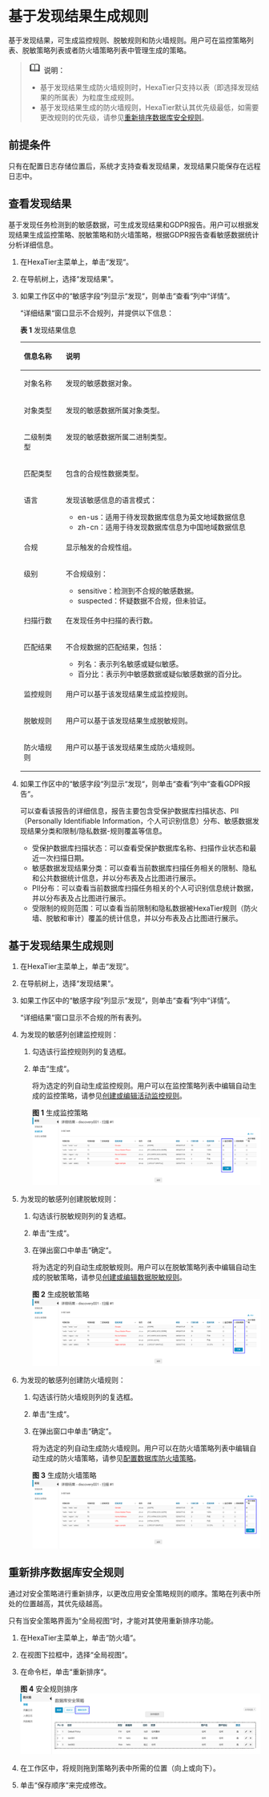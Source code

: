 # 基于发现结果生成规则<a name="dbss_01_0053"></a>

基于发现结果，可生成监控规则、脱敏规则和防火墙规则。用户可在监控策略列表、脱敏策略列表或者防火墙策略列表中管理生成的策略。

>![](public_sys-resources/icon-note.gif) **说明：** 
>-   基于发现结果生成防火墙规则时，HexaTier只支持以表（即选择发现结果的所属表）为粒度生成规则。
>-   基于发现结果生成的防火墙规则，HexaTier默认其优先级最低，如需要更改规则的优先级，请参见[重新排序数据库安全规则](#section132171703216)。

## 前提条件<a name="zh-cn_topic_0180960222_section11394162374919"></a>

只有在配置日志存储位置后，系统才支持查看发现结果，发现结果只能保存在远程日志中。

## 查看发现结果<a name="section310612582214"></a>

基于发现任务检测到的敏感数据，可生成发现结果和GDPR报告。用户可以根据发现结果生成监控策略、脱敏策略和防火墙策略，根据GDPR报告查看敏感数据统计分析详细信息。

1.  在HexaTier主菜单上，单击“发现“。
2.  在导航树上，选择“发现结果“。
3.  如果工作区中的“敏感字段“列显示“发现“，则单击“查看“列中“详情“。

    “详细结果“窗口显示不合规列，并提供以下信息：

    **表 1**  发现结果信息

    <a name="zh-cn_topic_0180960142_table479156254"></a>
    <table><thead align="left"><tr id="zh-cn_topic_0180960142_row5921510256"><th class="cellrowborder" valign="top" width="17.48%" id="mcps1.2.3.1.1"><p id="zh-cn_topic_0180960142_p191041517259"><a name="zh-cn_topic_0180960142_p191041517259"></a><a name="zh-cn_topic_0180960142_p191041517259"></a>信息名称</p>
    </th>
    <th class="cellrowborder" valign="top" width="82.52000000000001%" id="mcps1.2.3.1.2"><p id="zh-cn_topic_0180960142_p121110159259"><a name="zh-cn_topic_0180960142_p121110159259"></a><a name="zh-cn_topic_0180960142_p121110159259"></a>说明</p>
    </th>
    </tr>
    </thead>
    <tbody><tr id="zh-cn_topic_0180960142_row71111572517"><td class="cellrowborder" valign="top" width="17.48%" headers="mcps1.2.3.1.1 "><p id="zh-cn_topic_0180960142_p412111592513"><a name="zh-cn_topic_0180960142_p412111592513"></a><a name="zh-cn_topic_0180960142_p412111592513"></a>对象名称</p>
    </td>
    <td class="cellrowborder" valign="top" width="82.52000000000001%" headers="mcps1.2.3.1.2 "><p id="zh-cn_topic_0180960142_p151313151251"><a name="zh-cn_topic_0180960142_p151313151251"></a><a name="zh-cn_topic_0180960142_p151313151251"></a>发现的敏感数据对象。</p>
    </td>
    </tr>
    <tr id="zh-cn_topic_0180960142_row171341518252"><td class="cellrowborder" valign="top" width="17.48%" headers="mcps1.2.3.1.1 "><p id="zh-cn_topic_0180960142_p17141815162515"><a name="zh-cn_topic_0180960142_p17141815162515"></a><a name="zh-cn_topic_0180960142_p17141815162515"></a>对象类型</p>
    </td>
    <td class="cellrowborder" valign="top" width="82.52000000000001%" headers="mcps1.2.3.1.2 "><p id="zh-cn_topic_0180960142_p13142156259"><a name="zh-cn_topic_0180960142_p13142156259"></a><a name="zh-cn_topic_0180960142_p13142156259"></a>发现的敏感数据所属对象类型。</p>
    </td>
    </tr>
    <tr id="zh-cn_topic_0180960142_row10152150252"><td class="cellrowborder" valign="top" width="17.48%" headers="mcps1.2.3.1.1 "><p id="zh-cn_topic_0180960142_p1715315152513"><a name="zh-cn_topic_0180960142_p1715315152513"></a><a name="zh-cn_topic_0180960142_p1715315152513"></a>二级制类型</p>
    </td>
    <td class="cellrowborder" valign="top" width="82.52000000000001%" headers="mcps1.2.3.1.2 "><p id="zh-cn_topic_0180960142_p6161115102513"><a name="zh-cn_topic_0180960142_p6161115102513"></a><a name="zh-cn_topic_0180960142_p6161115102513"></a>发现的敏感数据所属二进制类型。</p>
    </td>
    </tr>
    <tr id="zh-cn_topic_0180960142_row18161215112510"><td class="cellrowborder" valign="top" width="17.48%" headers="mcps1.2.3.1.1 "><p id="zh-cn_topic_0180960142_p1917141515255"><a name="zh-cn_topic_0180960142_p1917141515255"></a><a name="zh-cn_topic_0180960142_p1917141515255"></a>匹配类型</p>
    </td>
    <td class="cellrowborder" valign="top" width="82.52000000000001%" headers="mcps1.2.3.1.2 "><p id="zh-cn_topic_0180960142_p118121582514"><a name="zh-cn_topic_0180960142_p118121582514"></a><a name="zh-cn_topic_0180960142_p118121582514"></a>包含的合规性数据类型。</p>
    </td>
    </tr>
    <tr id="zh-cn_topic_0180960142_row1018915142520"><td class="cellrowborder" valign="top" width="17.48%" headers="mcps1.2.3.1.1 "><p id="zh-cn_topic_0180960142_p41951514251"><a name="zh-cn_topic_0180960142_p41951514251"></a><a name="zh-cn_topic_0180960142_p41951514251"></a>语言</p>
    </td>
    <td class="cellrowborder" valign="top" width="82.52000000000001%" headers="mcps1.2.3.1.2 "><p id="zh-cn_topic_0180960142_p15218150256"><a name="zh-cn_topic_0180960142_p15218150256"></a><a name="zh-cn_topic_0180960142_p15218150256"></a>发现该敏感信息的语言模式：</p>
    <a name="zh-cn_topic_0180960142_ul621615152511"></a><a name="zh-cn_topic_0180960142_ul621615152511"></a><ul id="zh-cn_topic_0180960142_ul621615152511"><li>en-us：适用于待发现数据库信息为英文地域数据信息</li><li>zh-cn：适用于待发现数据库信息为中国地域数据信息</li></ul>
    </td>
    </tr>
    <tr id="zh-cn_topic_0180960142_row202316152253"><td class="cellrowborder" valign="top" width="17.48%" headers="mcps1.2.3.1.1 "><p id="zh-cn_topic_0180960142_p1823515172515"><a name="zh-cn_topic_0180960142_p1823515172515"></a><a name="zh-cn_topic_0180960142_p1823515172515"></a>合规</p>
    </td>
    <td class="cellrowborder" valign="top" width="82.52000000000001%" headers="mcps1.2.3.1.2 "><p id="zh-cn_topic_0180960142_p132417156258"><a name="zh-cn_topic_0180960142_p132417156258"></a><a name="zh-cn_topic_0180960142_p132417156258"></a>显示触发的合规性组。</p>
    </td>
    </tr>
    <tr id="zh-cn_topic_0180960142_row1824191522520"><td class="cellrowborder" valign="top" width="17.48%" headers="mcps1.2.3.1.1 "><p id="zh-cn_topic_0180960142_p1225171522516"><a name="zh-cn_topic_0180960142_p1225171522516"></a><a name="zh-cn_topic_0180960142_p1225171522516"></a>级别</p>
    </td>
    <td class="cellrowborder" valign="top" width="82.52000000000001%" headers="mcps1.2.3.1.2 "><p id="zh-cn_topic_0180960142_p72651502510"><a name="zh-cn_topic_0180960142_p72651502510"></a><a name="zh-cn_topic_0180960142_p72651502510"></a>不合规级别：</p>
    <a name="zh-cn_topic_0180960142_ul1026191502511"></a><a name="zh-cn_topic_0180960142_ul1026191502511"></a><ul id="zh-cn_topic_0180960142_ul1026191502511"><li>sensitive：检测到不合规的敏感数据。</li><li>suspected：怀疑数据不合规，但未验证。</li></ul>
    </td>
    </tr>
    <tr id="zh-cn_topic_0180960142_row1928171552512"><td class="cellrowborder" valign="top" width="17.48%" headers="mcps1.2.3.1.1 "><p id="zh-cn_topic_0180960142_p128121532515"><a name="zh-cn_topic_0180960142_p128121532515"></a><a name="zh-cn_topic_0180960142_p128121532515"></a>扫描行数</p>
    </td>
    <td class="cellrowborder" valign="top" width="82.52000000000001%" headers="mcps1.2.3.1.2 "><p id="zh-cn_topic_0180960142_p1129815122514"><a name="zh-cn_topic_0180960142_p1129815122514"></a><a name="zh-cn_topic_0180960142_p1129815122514"></a>在发现任务中扫描的表行数。</p>
    </td>
    </tr>
    <tr id="zh-cn_topic_0180960142_row193012156254"><td class="cellrowborder" valign="top" width="17.48%" headers="mcps1.2.3.1.1 "><p id="zh-cn_topic_0180960142_p63015159253"><a name="zh-cn_topic_0180960142_p63015159253"></a><a name="zh-cn_topic_0180960142_p63015159253"></a>匹配结果</p>
    </td>
    <td class="cellrowborder" valign="top" width="82.52000000000001%" headers="mcps1.2.3.1.2 "><p id="zh-cn_topic_0180960142_p1031131513251"><a name="zh-cn_topic_0180960142_p1031131513251"></a><a name="zh-cn_topic_0180960142_p1031131513251"></a>不合规数据的匹配结果，包括：</p>
    <a name="zh-cn_topic_0180960142_ul1331131515254"></a><a name="zh-cn_topic_0180960142_ul1331131515254"></a><ul id="zh-cn_topic_0180960142_ul1331131515254"><li>列名：表示列名敏感或疑似敏感。</li><li>百分比：表示列中敏感数据或疑似敏感数据的百分比。</li></ul>
    </td>
    </tr>
    <tr id="zh-cn_topic_0180960142_row133161542513"><td class="cellrowborder" valign="top" width="17.48%" headers="mcps1.2.3.1.1 "><p id="zh-cn_topic_0180960142_p233141513259"><a name="zh-cn_topic_0180960142_p233141513259"></a><a name="zh-cn_topic_0180960142_p233141513259"></a>监控规则</p>
    </td>
    <td class="cellrowborder" valign="top" width="82.52000000000001%" headers="mcps1.2.3.1.2 "><p id="zh-cn_topic_0180960142_p143412156254"><a name="zh-cn_topic_0180960142_p143412156254"></a><a name="zh-cn_topic_0180960142_p143412156254"></a>用户可以基于该发现结果生成监控规则。</p>
    </td>
    </tr>
    <tr id="zh-cn_topic_0180960142_row53417159259"><td class="cellrowborder" valign="top" width="17.48%" headers="mcps1.2.3.1.1 "><p id="zh-cn_topic_0180960142_p834141542518"><a name="zh-cn_topic_0180960142_p834141542518"></a><a name="zh-cn_topic_0180960142_p834141542518"></a>脱敏规则</p>
    </td>
    <td class="cellrowborder" valign="top" width="82.52000000000001%" headers="mcps1.2.3.1.2 "><p id="zh-cn_topic_0180960142_p103681516250"><a name="zh-cn_topic_0180960142_p103681516250"></a><a name="zh-cn_topic_0180960142_p103681516250"></a>用户可以基于该发现结果生成脱敏规则。</p>
    </td>
    </tr>
    <tr id="zh-cn_topic_0180960142_row936151572513"><td class="cellrowborder" valign="top" width="17.48%" headers="mcps1.2.3.1.1 "><p id="zh-cn_topic_0180960142_p837151513252"><a name="zh-cn_topic_0180960142_p837151513252"></a><a name="zh-cn_topic_0180960142_p837151513252"></a>防火墙规则</p>
    </td>
    <td class="cellrowborder" valign="top" width="82.52000000000001%" headers="mcps1.2.3.1.2 "><p id="zh-cn_topic_0180960142_p7381215132520"><a name="zh-cn_topic_0180960142_p7381215132520"></a><a name="zh-cn_topic_0180960142_p7381215132520"></a>用户可以基于该发现结果生成防火墙规则。</p>
    </td>
    </tr>
    </tbody>
    </table>

4.  如果工作区中的“敏感字段“列显示“发现“，则单击“查看“列中“查看GDPR报告“。

    可以查看该报告的详细信息，报告主要包含受保护数据库扫描状态、PII（Personally Identifiable Information，个人可识别信息）分布、敏感数据发现结果分类和限制/隐私数据-规则覆盖等信息。

    -   受保护数据库扫描状态：可以查看受保护数据库名称、扫描作业状态和最近一次扫描日期。
    -   敏感数据发现结果分类：可以查看当前数据库扫描任务相关的限制、隐私和公共数据统计信息，并以分布表及占比图进行展示。
    -   PII分布：可以查看当前数据库扫描任务相关的个人可识别信息统计数据，并以分布表及占比图进行展示。
    -   受限制的规则范围：可以查看当前限制和隐私数据被HexaTier规则（防火墙、脱敏和审计）覆盖的统计信息，并以分布表及占比图进行展示。


## 基于发现结果生成规则<a name="section18643402228"></a>

1.  在HexaTier主菜单上，单击“发现“。
2.  在导航树上，选择“发现结果“。
3.  如果工作区中的“敏感字段“列显示“发现“，则单击“查看“列中“详情“。

    “详细结果“窗口显示不合规的所有表列。

4.  为发现的敏感列创建监控规则：
    1.  勾选该行监控规则列的复选框。
    2.  单击“生成“。

        将为选定的列自动生成监控规则。用户可以在监控策略列表中编辑自动生成的监控策略，请参见[创建或编辑活动监控规则](创建或编辑活动监控规则.md)。

        **图 1**  生成监控策略<a name="zh-cn_topic_0180960156_fig5517174920817"></a>  
        ![](figures/生成监控策略.png "生成监控策略")

5.  为发现的敏感列创建脱敏规则：
    1.  勾选该行脱敏规则列的复选框。
    2.  单击“生成“。
    3.  在弹出窗口中单击“确定“。

        将为选定的列自动生成脱敏规则。用户可以在脱敏策略列表中编辑自动生成的脱敏策略，请参见[创建或编辑数据脱敏规则](创建或编辑数据脱敏规则.md)。

        **图 2**  生成脱敏策略<a name="zh-cn_topic_0180960156_fig282916414911"></a>  
        ![](figures/生成脱敏策略.png "生成脱敏策略")

6.  为发现的敏感列创建防火墙规则：
    1.  勾选该行防火墙规则列的复选框。
    2.  单击“生成“。
    3.  在弹出窗口中单击“确定“。

        将为选定的列自动生成防火墙规则。用户可以在防火墙策略列表中编辑自动生成的防火墙策略，请参见[配置数据库防火墙策略](配置数据库防火墙策略.md)。

        **图 3**  生成防火墙策略<a name="zh-cn_topic_0180960156_fig13502176115917"></a>  
        ![](figures/生成防火墙策略.png "生成防火墙策略")



## 重新排序数据库安全规则<a name="section132171703216"></a>

通过对安全策略进行重新排序，以更改应用安全策略规则的顺序。策略在列表中所处的位置越高，其优先级越高。

只有当安全策略界面为“全局视图“时，才能对其使用重新排序功能。

1.  在HexaTier主菜单上，单击“防火墙“。
2.  在视图下拉框中，选择“全局视图“。
3.  在命令栏，单击“重新排序“。

    **图 4**  安全规则排序<a name="zh-cn_topic_0180960139_fig12600229125715"></a>  
    ![](figures/安全规则排序.png "安全规则排序")

4.  在工作区中，将规则拖到策略列表中所需的位置（向上或向下）。
5.  单击“保存顺序“来完成修改。

